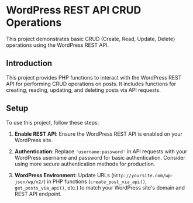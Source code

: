 # WordPress REST API CRUD Operations

This project demonstrates basic CRUD (Create, Read, Update, Delete) operations using the WordPress REST API.

## Introduction

This project provides PHP functions to interact with the WordPress REST API for performing CRUD operations on posts. It includes functions for creating, reading, updating, and deleting posts via API requests.

## Setup

To use this project, follow these steps:

1. **Enable REST API**: Ensure the WordPress REST API is enabled on your WordPress site.

2. **Authentication**: Replace `'username:password'` in API requests with your WordPress username and password for basic authentication. Consider using more secure authentication methods for production.

3. **WordPress Environment**: Update URLs (`http://yoursite.com/wp-json/wp/v2/`) in PHP functions (`create_post_via_api()`, `get_posts_via_api()`, etc.) to match your WordPress site's domain and REST API endpoint.